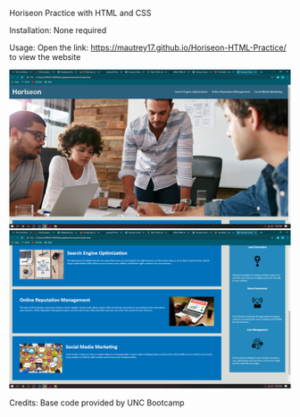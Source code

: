 Horiseon Practice with HTML and CSS

Installation:
None required

Usage:
Open the link:  https://mautrey17.github.io/Horiseon-HTML-Practice/ to view the website

![alt text](images/Screenshot1.png)
![alt text](images/Screenshot2.png)

Credits:
Base code provided by UNC Bootcamp

